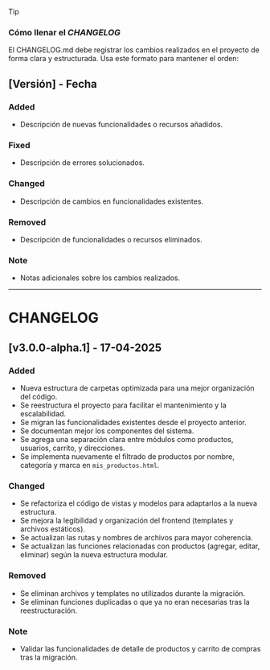 > [!TIP]
> ### Cómo llenar el *CHANGELOG*
> El CHANGELOG.md debe registrar los cambios realizados en el proyecto de forma clara y estructurada. Usa este formato para mantener el orden:
> ## [Versión] - Fecha
> ### Added
> - Descripción de nuevas funcionalidades o recursos añadidos.
> ### Fixed
> - Descripción de errores solucionados.
> ### Changed
> - Descripción de cambios en funcionalidades existentes.
> ### Removed
> - Descripción de funcionalidades o recursos eliminados.
> ### Note
> - Notas adicionales sobre los cambios realizados.
---

# CHANGELOG

## [v3.0.0-alpha.1] - 17-04-2025

### Added

- Nueva estructura de carpetas optimizada para una mejor organización del código.
- Se reestructura el proyecto para facilitar el mantenimiento y la escalabilidad.
- Se migran las funcionalidades existentes desde el proyecto anterior.
- Se documentan mejor los componentes del sistema.
- Se agrega una separación clara entre módulos como productos, usuarios, carrito, y direcciones.
- Se implementa nuevamente el filtrado de productos por nombre, categoría y marca en `mis_productos.html`.

### Changed

- Se refactoriza el código de vistas y modelos para adaptarlos a la nueva estructura.
- Se mejora la legibilidad y organización del frontend (templates y archivos estáticos).
- Se actualizan las rutas y nombres de archivos para mayor coherencia.
- Se actualizan las funciones relacionadas con productos (agregar, editar, eliminar) según la nueva estructura modular.

### Removed

- Se eliminan archivos y templates no utilizados durante la migración.
- Se eliminan funciones duplicadas o que ya no eran necesarias tras la reestructuración.


### Note

- Validar las funcionalidades de detalle de productos y carrito de compras tras la migración.
